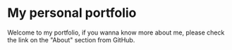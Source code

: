 # My personal portfolio

Welcome to my portfolio, if you wanna know more about me, please check the link on the "About" section from GitHub.